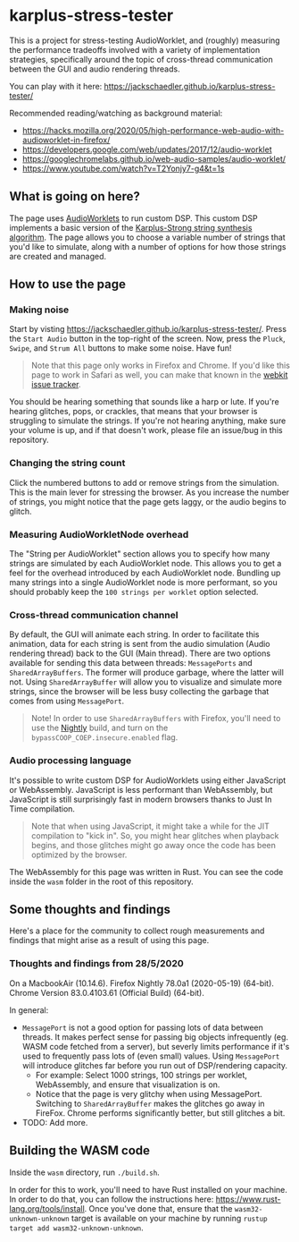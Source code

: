 # karplus-stress-tester
This is a project for stress-testing AudioWorklet, and (roughly) measuring the performance tradeoffs involved with a variety of implementation strategies, specifically around the topic of cross-thread communication between the GUI and audio rendering threads.

You can play with it here: https://jackschaedler.github.io/karplus-stress-tester/

Recommended reading/watching as background material: 
* https://hacks.mozilla.org/2020/05/high-performance-web-audio-with-audioworklet-in-firefox/
* https://developers.google.com/web/updates/2017/12/audio-worklet
* https://googlechromelabs.github.io/web-audio-samples/audio-worklet/
* https://www.youtube.com/watch?v=T2Yonjy7-g4&t=1s


## What is going on here?

The page uses [AudioWorklets](https://developers.google.com/web/updates/2017/12/audio-worklet) to run custom DSP. This custom DSP implements a basic version of the [Karplus-Strong string synthesis algorithm](https://en.wikipedia.org/wiki/Karplus%E2%80%93Strong_string_synthesis). The page allows you to choose a variable number of strings that you'd like to simulate, along with a number of options for how those strings are created and managed.


## How to use the page

### Making noise
Start by visting https://jackschaedler.github.io/karplus-stress-tester/. Press the `Start Audio` button in the top-right of the screen. Now, press the `Pluck`, `Swipe`, and `Strum All` buttons to make some noise. Have fun!

> Note that this page only works in Firefox and Chrome. If you'd like this page to work in Safari as well, you can make that known in the [webkit issue tracker](https://bugs.webkit.org/show_bug.cgi?id=182506). 

You should be hearing something that sounds like a harp or lute. If you're hearing glitches, pops, or crackles, that means that your browser is struggling to simulate the strings. If you're not hearing anything, make sure your volume is up, and if that doesn't work, please file an issue/bug in this repository.

### Changing the string count
Click the numbered buttons to add or remove strings from the simulation. This is the main lever for stressing the browser. As you increase the number of strings, you might notice that the page gets laggy, or the audio begins to glitch.

### Measuring AudioWorkletNode overhead
The "String per AudioWorklet" section allows you to specify how many strings are simulated by each AudioWorklet node. This allows you to get a feel for the overhead introduced by each AudioWorklet node. Bundling up many strings into a single AudioWorklet node is more performant, so you should probably keep the `100 strings per worklet` option selected.

### Cross-thread communication channel
By default, the GUI will animate each string. In order to facilitate this animation, data for each string is sent from the audio simulation (Audio rendering thread) back to the GUI (Main thread). There are two options available for sending this data between threads: `MessagePorts` and `SharedArrayBuffers`. The former will produce garbage, where the latter will not. Using `SharedArrayBuffer` will allow you to visualize and simulate more strings, since the browser will be less busy collecting the garbage that comes from using `MessagePort`.

> Note! In order to use `SharedArrayBuffers` with Firefox, you'll need to use the [Nightly](https://www.mozilla.org/en-US/firefox/channel/desktop/) build, and turn on the `bypassCOOP_COEP.insecure.enabled` flag.

### Audio processing language
It's possible to write custom DSP for AudioWorklets using either JavaScript or WebAssembly. JavaScript is less performant than WebAssembly, but JavaScript is still surprisingly fast in modern browsers thanks to Just In Time compilation.

> Note that when using JavaScript, it might take a while for the JIT compilation to "kick in". So, you might hear glitches when playback begins, and those glitches might go away once the code has been optimized by the browser.

The WebAssembly for this page was written in Rust. You can see the code inside the `wasm` folder in the root of this repository.


## Some thoughts and findings

Here's a place for the community to collect rough measurements and findings that might arise as a result of using this page.

### Thoughts and findings from 28/5/2020

On a MacbookAir (10.14.6).
Firefox Nightly 78.0a1 (2020-05-19) (64-bit).
Chrome Version 83.0.4103.61 (Official Build) (64-bit).

In general:
* `MessagePort` is not a good option for passing lots of data between threads. It makes perfect sense for passing big objects infrequently (eg. WASM code fetched from a server), but severly limits performance if it's used to frequently pass lots of (even small) values. Using `MessagePort` will introduce glitches far before you run out of DSP/rendering capacity. 
   * For example: Select 1000 strings, 100 strings per worklet, WebAssembly, and ensure that visualization is on.
   * Notice that the page is very glitchy when using MessagePort. Switching to `SharedArrayBuffer` makes the glitches go away in FireFox. Chrome performs significantly better, but still glitches a bit. 
* TODO: Add more.

## Building the WASM code

Inside the `wasm` directory, run `./build.sh`. 

In order for this to work, you'll need to have Rust installed on your machine. In order to do that, you can follow the instructions here: https://www.rust-lang.org/tools/install. Once you've done that, ensure that the `wasm32-unknown-unknown` target is available on your machine by running `rustup target add wasm32-unknown-unknown`.
